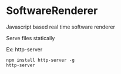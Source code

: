 # SoftwareRenderer
Javascript based real time software renderer

Serve files statically

Ex: http-server

```
npm install http-server -g
http-server
```

